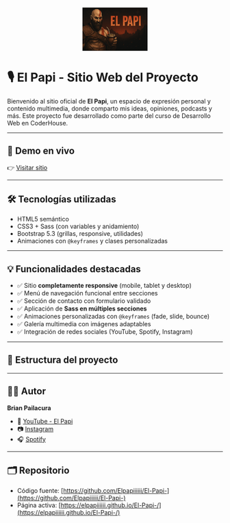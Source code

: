 <p align="center">
  <img src="https://github.com/Elpapiiiiii/El-Papi-/blob/main/Kratos-Mate.png" alt="El Papi Banner" width="30%">
</p>

# 🎙️ El Papi - Sitio Web del Proyecto

Bienvenido al sitio oficial de **El Papi**, un espacio de expresión personal y contenido multimedia, donde comparto mis ideas, opiniones, podcasts y más. Este proyecto fue desarrollado como parte del curso de Desarrollo Web en CoderHouse.

---

## 🚀 Demo en vivo

👉 [Visitar sitio](https://elpapiiiiii.github.io/El-Papi-/)

---

## 🛠️ Tecnologías utilizadas

- HTML5 semántico  
- CSS3 + Sass (con variables y anidamiento)  
- Bootstrap 5.3 (grillas, responsive, utilidades)  
- Animaciones con `@keyframes` y clases personalizadas

---

## 💡 Funcionalidades destacadas

- ✅ Sitio **completamente responsive** (mobile, tablet y desktop)  
- ✅ Menú de navegación funcional entre secciones  
- ✅ Sección de contacto con formulario validado  
- ✅ Aplicación de **Sass en múltiples secciones**  
- ✅ Animaciones personalizadas con `@keyframes` (fade, slide, bounce)  
- ✅ Galería multimedia con imágenes adaptables  
- ✅ Integración de redes sociales (YouTube, Spotify, Instagram)

---

## 📁 Estructura del proyecto

---

## 👨‍💻 Autor

**Brian Pailacura**

- 🎥 [YouTube - El Papi](https://www.youtube.com/@El_Papi)  
- 📷 [Instagram](https://www.instagram.com/brianpailacura/)  
- 🎧 [Spotify](https://open.spotify.com/playlist/1Q0etBj016AQwekqom3Ypk)

---

## 🗂️ Repositorio

- Código fuente: [https://github.com/Elpapiiiiii/El-Papi-](https://github.com/Elpapiiiiii/El-Papi-)  
- Página activa: [https://elpapiiiiii.github.io/El-Papi-/](https://elpapiiiiii.github.io/El-Papi-/)

